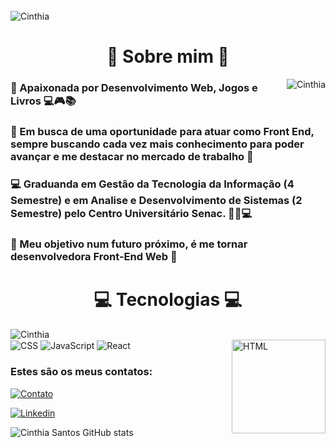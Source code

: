 

<div style="display: inline_block"><br/>
    <img align="center" alt="Cinthia" src="https://user-images.githubusercontent.com/62853085/204622295-cd65db84-27b0-4bb0-825f-dc4cc0353451.png" />

  <h1 align="center"> 👋 Sobre mim 🔎 </h1>
    <img align="right" alt="Cinthia" src="https://user-images.githubusercontent.com/62853085/204630245-1c117812-f657-49d5-b984-30516be8f51e.png" />
    
### 🤩️ Apaixonada por Desenvolvimento Web, Jogos e Livros 💻🎮📚

### 🚀 Em busca de uma oportunidade para atuar como Front End, sempre buscando cada vez mais conhecimento para poder avançar e me destacar no mercado de trabalho 🚀

### 💻 Graduanda em Gestão da Tecnologia da Informação (4 Semestre) e em Analise e Desenvolvimento de Sistemas (2 Semestre) pelo Centro Universitário Senac. 👩‍🎓💻

### 🔮 Meu objetivo num futuro próximo, é me tornar desenvolvedora Front-End Web 🔮

<h1 align="center"> 💻 Tecnologias 💻  </h1>
    <img align="left" alt="Cinthia" src="https://user-images.githubusercontent.com/62853085/204632655-75a3e81b-ad1f-4b05-8296-8bec5ae2fbec.png" />
   
<div style="display: inline_block"><br/>
    <img align="right" height="150px" alt="HTML" src="https://cdn.jsdelivr.net/gh/devicons/devicon/icons/html5/html5-original-wordmark.svg" />
    <img align="center" alt="CSS" src="https://img.shields.io/badge/CSS-239120?&style=for-the-badge&logo=css3&logoColor=white" />
    <img align="center" alt="JavaScript" src="https://img.shields.io/badge/JavaScript-F7DF1E?style=for-the-badge&logo=javascript&logoColor=black" />
    <img align="center" alt="React" src="https://img.shields.io/badge/React-20232A?style=for-the-badge&logo=react&logoColor=61DAFB" />  
</div>
    
    
    
    
    
  
### Estes são os meus contatos:
[![Contato](https://img.shields.io/badge/WhatsApp-25D366?style=for-the-badge&logo=whatsapp&logoColor=white)](
https://wa.me/+555511932788267?text=Ol%C3%A1,%20me%20chamo%20Cinthia,%20sou%20desenvolvedora%20Front%20End,%20posso%20te%20ajudar%20em%20algo?)

[![Linkedin](https://img.shields.io/badge/LinkedIn-0077B5?style=for-the-badge&logo=linkedin&logoColor=white)](https://www.linkedin.com/in/c-inthiasantos/)

![Cinthia Santos GitHub stats](https://github-readme-stats.vercel.app/api?username=Cinthi-a&show_icons=true&theme=radical)

#
